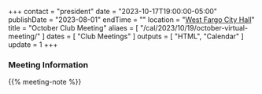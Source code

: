 +++
contact = "president"
date = "2023-10-17T19:00:00-05:00"
publishDate = "2023-08-01"
endTime = ""
location = "[West Fargo City Hall](/places/west-fargo-city-hall/)"
title = "October Club Meeting"
aliaes = [ "/cal/2023/10/19/october-virtual-meeting/" ]
dates = [ "Club Meetings" ]
outputs = [ "HTML", "Calendar" ]
update = 1
+++
### Meeting Information

{{% meeting-note %}}
